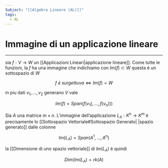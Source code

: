```yaml
---
Subject: "[[Algebra Lineare (AL)]]"
tags:
  - AL
---
```

# Immagine di un applicazione lineare
---
sia $f:V \rightarrow W$ un [[Applicazioni Lineari|applicazione lineare]]. 
Come tutte le funzioni, la $f$ ha una immagine che indichiamo con $Im(f) \subset W$ questa è un sottospazio di $W$

$$
f \ è \ surgettuva \iff Im(f) = W
$$

 in piu dati $v_1,\dots, v_2$ generano $V$ vale

$$
Im(f)=Span(f(v_1),\dots,f(v_n)))
$$

Sia $A$ una matrice $m \times n$. L’immagine dell’applicazione $L_A : K^n \rightarrow K^m$ è precisamente lo [[Sottospazio Vettoriale#Sottospazio Generato| |spazio generato]] dalle colonne

$$
Im(L_A) =  Span(A^1,\dots,A^n)
$$

la [[Dimensione di uno spazio vettoriale]] di $lm(L_A)$ è quindi

$$
Dim(Im(L_A)=rk(A)
$$